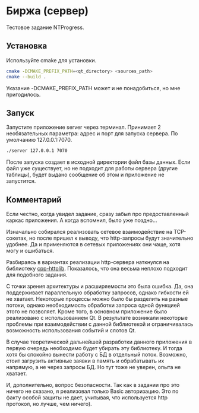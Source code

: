# Биржа (сервер)

Тестовое задание NTProgress.

## Установка

Используйте cmake для установки.

```bash
cmake -DCMAKE_PREFIX_PATH=<qt_directory> <sources_path>
cmake --build .
```
Указание -DCMAKE_PREFIX_PATH может и не понадобиться, но мне пригодилось.

## Запуск

Запустите приложение server через терминал. Принимает 2 необязательных параметра: адрес и порт для запуска сервера. По умолчанию 127.0.0.1:7070.

```bash
./server 127.0.0.1 7070
```
После запуска создает в исходной директории файл базы данных. Если файл уже существует, но не подходит для работы сервера (другие таблицы), будет выдано сообщение об этом и приложение не запустится.

## Комментарий

Если честно, когда увидел задание, сразу забыл про предоставленный каркас приложения. А когда вспомнил, было уже поздно...

Изначально собирался реализовать сетевое взаимодействие на TCP-сокетах, но после пришел к выводу, что http-запросы будут значительно удобнее. Да и применяются в сетевых приложениях они чаще, хотя могу и ошибаться.

Разбираясь в вариантах реализации http-сервера наткнулся на библиотеку [cpp-httplib](https://github.com/yhirose/cpp-httplib). Показалось, что она весьма неплохо подходит для подобного задания. 

С точки зрения архитектуры и расширяемости это была ошибка. Да, она поддерживает параллельную обработку запросов, однако гибкости ей не хватает. Некоторые процессы можно было бы разделить на разные потоки, однако необходимость обработки запроса одной функцией этого не позволяет. Кроме того, в основном приложение было реализовано с использованием Qt. В результате возникали некоторые проблемы при взаимодействии с данной библиотекой и ограничивалась возможность использования событий и слотов Qt.

В случае теоретической дальнейшей разработки данного приложения в первую очередь необходимо будет убирать эту библиотеку. И тогда хотя бы спокойно вынести работу с БД в отдельный поток. Возможно, стоит загрузить активные заявки в память и обрабатывать их напрямую, а не через запросы БД. Но тут тоже не уверен, опыта не хватает.

И, дополнительно, вопрос безопасности. Так как в задании про это ничего не сказано, я реализовал только Basic авторизацию. Это по факту особой защиты не дает, учитывая, что используется http протокол, но лучше, чем ничего).
